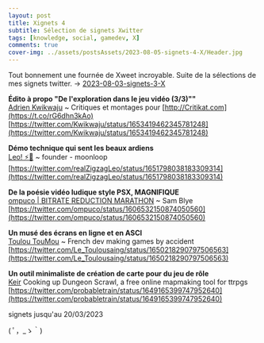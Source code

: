 ```yaml
---
layout: post
title: Xignets 4
subtitle: Sélection de signets Xwitter
tags: [knowledge, social, gamedev, X]
comments: true
cover-img: ../assets/postsAssets/2023-08-05-signets-4-X/Header.jpg
---
```

Tout bonnement une fournée de Xweet incroyable. 
Suite de la sélections de mes signets twitter.
-> [2023-08-03-signets-3-X](2023-08-03-signets-3-X.md)

**Édito à propo "De l'exploration dans le jeu vidéo (3/3)""**   
[Adrien Kwikwaju](https://twitter.com/Kwikwaju) ~ Critiques et montages pour [http://Critikat.com](https://t.co/rG6dhn3kAo)  
[https://twitter.com/Kwikwaju/status/1653419462345781248](https://twitter.com/Kwikwaju/status/1653419462345781248)  

**Démo technique qui sent les beaux ardiens**  
[Leo! ⚡🦁](https://twitter.com/realZigzagLeo) ~ founder - moonloop  
[https://twitter.com/realZigzagLeo/status/1651798038183309314](https://twitter.com/realZigzagLeo/status/1651798038183309314)  

**De la poésie vidéo ludique style PSX, MAGNIFIQUE**   
[ompuco | BITRATE REDUCTION MARATHON](https://twitter.com/ompuco) ~ Sam Blye   
[https://twitter.com/ompuco/status/1606532150874050560](https://twitter.com/ompuco/status/1606532150874050560)   

**Un musé des écrans en ligne et en ASCI**  
[Toulou TouMou](https://twitter.com/Le_Toulousaing) ~ French dev making games by accident  
[https://twitter.com/Le_Toulousaing/status/1650218290797506563](https://twitter.com/Le_Toulousaing/status/1650218290797506563)  

**Un outil minimaliste de création de carte pour du jeu de rôle**  
[Keir](https://twitter.com/probabletrain) Cooking up Dungeon Scrawl, a free online mapmaking tool for ttrpgs    
[https://twitter.com/probabletrain/status/1649165399747952640](https://twitter.com/probabletrain/status/1649165399747952640)   

signets jusqu'au 20/03/2023

( ﾟ，_ゝ｀)